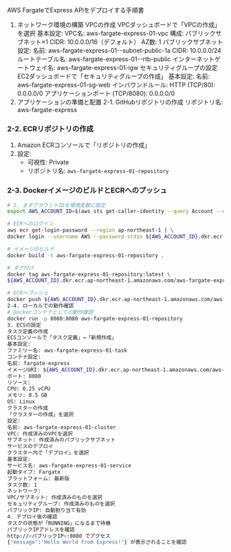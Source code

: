 AWS FargateでExpress APIをデプロイする手順書
1. ネットワーク環境の構築
VPCの作成
VPCダッシュボードで「VPCの作成」を選択
基本設定:
VPC名: aws-fargate-express-01-vpc
構成: パブリックサブネット×1
CIDR: 10.0.0.0/16（デフォルト）
AZ数: 1
パブリックサブネット設定:
名前: aws-fargate-express-01--subnet-public-1a
CIDR: 10.0.0.0/24
ルートテーブル名: aws-fargate-express-01--rtb-public
インターネットゲートウェイ名: aws-fargate-express-01-igw
セキュリティグループの設定
EC2ダッシュボードで「セキュリティグループの作成」
基本設定:
名前: aws-fargate-express-01-sg-web
インバウンドルール:
HTTP (TCP/80): 0.0.0.0/0
アプリケーションポート (TCP/8080): 0.0.0.0/0
2. アプリケーションの準備と配置
2-1. GitHubリポジトリの作成
リポジトリ名: aws-fargate-express

### 2-2. ECRリポジトリの作成
1. Amazon ECRコンソールで「リポジトリの作成」
2. 設定:
   - 可視性: Private
   - リポジトリ名: `aws-fargate-express-01-repository`

### 2-3. DockerイメージのビルドとECRへのプッシュ
```bash
# 1. まずアカウントIDを環境変数に設定
export AWS_ACCOUNT_ID=$(aws sts get-caller-identity --query Account --output text)

# ECRへのログイン
aws ecr get-login-password --region ap-northeast-1 | \
docker login --username AWS --password-stdin ${AWS_ACCOUNT_ID}.dkr.ecr.ap-northeast-1.amazonaws.com

# イメージのビルド
docker build -t aws-fargate-express-01-repository .

# タグ付け
docker tag aws-fargate-express-01-repository:latest \
${AWS_ACCOUNT_ID}.dkr.ecr.ap-northeast-1.amazonaws.com/aws-fargate-express-01-repository:latest

# ECRへプッシュ
docker push ${AWS_ACCOUNT_ID}.dkr.ecr.ap-northeast-1.amazonaws.com/aws-fargate-express-01-repository:latest
2-4. ローカルでの動作確認
# Dockerコンテナとしての動作確認
docker run -p 8080:8080 aws-fargate-express-01-repository
3. ECSの設定
タスク定義の作成
ECSコンソールで「タスク定義」→「新規作成」
基本設定:
ファミリー名: aws-fargate-express-01-task
コンテナ設定:
名前: fargate-express
イメージURI: ${AWS_ACCOUNT_ID}.dkr.ecr.ap-northeast-1.amazonaws.com/aws-fargate-express-01-repository:latest
ポート: 8080
リソース:
CPU: 0.25 vCPU
メモリ: 0.5 GB
OS: Linux
クラスターの作成
「クラスターの作成」を選択
設定:
名前: aws-fargate-express-01-cluster
VPC: 作成済みのVPCを選択
サブネット: 作成済みのパブリックサブネット
サービスのデプロイ
クラスター内で「デプロイ」を選択
基本設定:
サービス名: aws-fargate-express-01-service
起動タイプ: Fargate
プラットフォーム: 最新版
タスク数: 1
ネットワーク:
VPC/サブネット: 作成済みのものを選択
セキュリティグループ: 作成済みのものを選択
パブリックIP: 自動割り当て有効
4. デプロイ後の確認
タスクの状態が「RUNNING」になるまで待機
パブリックIPアドレスを確認
http://<パブリックIP>:8080 でアクセス
{"message":"Hello World from Express!"} が表示されることを確認
